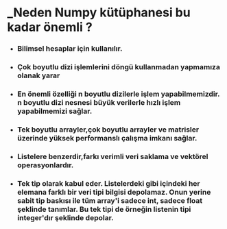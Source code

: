     
# _Neden Numpy kütüphanesi bu kadar önemli ?

* ###   Bilimsel hesaplar için kullanılır.
* ###  Çok boyutlu dizi işlemlerini döngü kullanmadan yapmamıza olanak yarar
* ###  En önemli özelliği n boyutlu dizilerle işlem yapabilmemizdir. n boyutlu dizi nesnesi büyük verilerle hızlı işlem yapabilmemizi sağlar.
* ### Tek boyutlu arrayler,çok boyutlu arrayler ve matrisler üzerinde yüksek performanslı çalışma imkanı sağlar.
* ###  Listelere benzerdir,farkı verimli veri saklama ve vektörel operasyonlardır.
* ###  Tek tip olarak kabul eder. Listelerdeki gibi içindeki her elemana farklı bir veri tipi bilgisi depolamaz. Onun yerine sabit tip baskısı ile tüm array'i sadece int, sadece float şeklinde tanımlar. Bu tek tipi de örneğin listenin tipi integer'dır şeklinde depolar.
